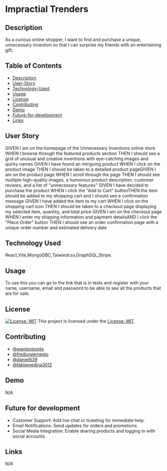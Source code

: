 # Impractial Trenders
  
  ## Description
  As a curious online shopper, I want to find and purchase a unique, unnecessary​ invention so that I can surprise my friends with an entertaining gift.​
  
  ## Table of Contents
  - [Description](#Description)
  - [User-Story](#User-Story)
  - [Technology-Used](#technology-used)
  - [Usage](#usage)
  - [License](#license)
  - [Contributing](#contributing)
  - [Demo](#Demo)
  - [Future-for-development](#Future-for-development)
  - [Links](Links)
  
  ## User Story 
  GIVEN I am on the homepage of the Unnecessary Inventions online store​
  WHEN I browse through the featured products section​
  THEN I should see a grid of unusual and creative inventions with eye-catching images and quirky names​
  GIVEN I have found an intriguing product​
  WHEN I click on the product image​
  THEN I should be taken to a detailed product page​
  GIVEN I am on the product page​
  WHEN I scroll through the page​
  THEN I should see multiple high-quality images, a humorous product description, customer reviews, and a list of "unnecessary features"​
  GIVEN I have decided to purchase the product​
  WHEN I click the "Add to Cart" button​
  THEN the item should be added to my shopping cart and I should see a confirmation message​
  GIVEN I have added the item to my cart​
  WHEN I click on the shopping cart icon​
  THEN I should be taken to a checkout page displaying my selected item, quantity, and total price​
  GIVEN I am on the checkout page​
  WHEN I enter my shipping information and payment details​
  AND I click the "Place Order" button​
  THEN I should see an order confirmation page with a unique order number and estimated delivery date​

  ## Technology Used
  React,Vite,MongoDBC,Taiwindcss,GraphSQL,Stripe.

  ## Usage 
  To use this you can go to the link that is in tests and register with your name, username, email and password to be able to see all the products that are for sale.
  
  ## License
  [![License: MIT](https://img.shields.io/badge/License-MIT-yellow.svg)](https://opensource.org/licenses/MIT)
  This project is licensed under the [License: MIT](https://opensource.org/licenses/MIT).
  
  ## Contributing
  - [@wanipopopta](https://github.com/Wanipopota)
  - [@fredonyernesto](https://github.com/fredonyernesto)
  - [@daniel639](https://github.com/Daniel639)
  - [@fabiamedina3012](https://github.com/fabianmedina3012)
  
  
  ## Demo
  N/A
  
  ## Future for development
 - Customer Support: Add live chat or ticketing for immediate help.
 - Email Notifications: Send updates for orders and promotions.
 - Social Media Integration: Enable sharing products and logging in with social accounts.


  ## Links
  N/A 


  
  